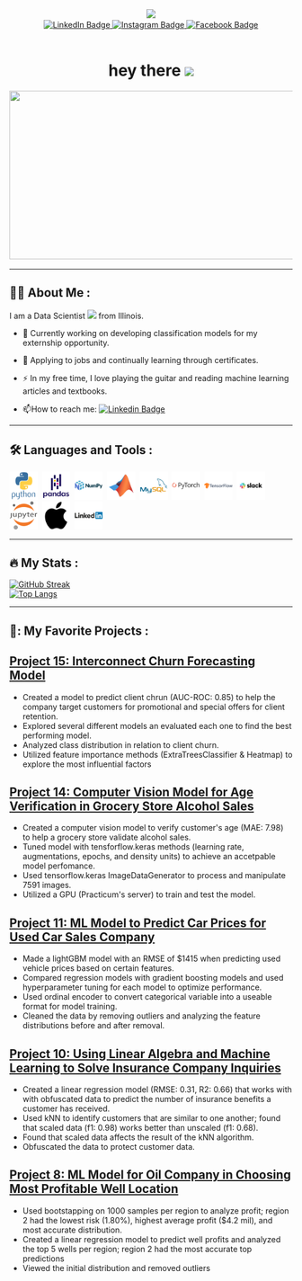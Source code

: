 <div id="header" align="center">
  <img src="https://media.giphy.com/media/M9gbBd9nbDrOTu1Mqx/giphy.gif" width="100"/>
</div>

<div id="badges" align="center">
  <a href="https://www.linkedin.com/in/ted-mathew-nuguid">
    <img src="https://img.shields.io/badge/LinkedIn-blue?style=for-the-badge&logo=linkedin&logoColor=white" alt="LinkedIn Badge"/>
  </a>
  <a href="https://www.instagram.com/matt_nuguid/">
    <img src="https://img.shields.io/badge/Instagram-magenta?style=for-the-badge&logo=instagram&logoColor=white" alt="Instagram Badge"/>
  </a>
  <a href="https://www.facebook.com/mathew.nuguid/">
    <img src="https://img.shields.io/badge/Facebook-lightblue?style=for-the-badge&logo=facebook&logoColor=white" alt="Facebook Badge"/>
  </a>
  <br/>
  <img src="https://komarev.com/ghpvc/?username=mnug1996&style=flat-square&color=blue" alt=""/>
  <br/>
  <h1>
  hey there
  <img src="https://media.giphy.com/media/hvRJCLFzcasrR4ia7z/giphy.gif" width="30px"/>
  </h1>
</div>

<div align="center">
  <img src="https://media.giphy.com/media/dWesBcTLavkZuG35MI/giphy.gif" width="600" height="300"/>
</div>

---

## :man_technologist: About Me :
I am a Data Scientist <img src="https://media.giphy.com/media/WUlplcMpOCEmTGBtBW/giphy.gif" width="30"> from Illinois.

- :telescope: Currently working on developing classification models for my externship opportunity.

- :seedling: Applying to jobs and continually learning through certificates.

- :zap: In my free time, I love playing the guitar and reading machine learning articles and textbooks.

- :mailbox:How to reach me: [![Linkedin Badge](https://img.shields.io/badge/-Linkedin-blue?style=flat&logo=Linkedin&logoColor=white)](https://www.linkedin.com/in/ted-mathew-nuguid)

---

## :hammer_and_wrench: Languages and Tools :
<div>
  <img src="https://github.com/devicons/devicon/blob/master/icons/python/python-original-wordmark.svg" title="Python" alt="Python" width="50" height="50"/>&nbsp;
  <img src="https://github.com/devicons/devicon/blob/master/icons/pandas/pandas-original-wordmark.svg" title="Pandas" alt="Pandas" width="50" height="50"/>&nbsp;
  <img src="https://github.com/devicons/devicon/blob/master/icons/numpy/numpy-original-wordmark.svg" title="Numpy" alt="Numpy" width="50" height="50"/>&nbsp;
  <img src="https://github.com/devicons/devicon/blob/master/icons/matlab/matlab-original.svg" title="Matlab" alt="Matlab" width="50" height="50"/>&nbsp;
  <img src="https://github.com/devicons/devicon/blob/master/icons/mysql/mysql-original-wordmark.svg" title="MySQL" alt="MySQL" width="50" height="50"/>&nbsp;
  <img src="https://github.com/devicons/devicon/blob/master/icons/pytorch/pytorch-original-wordmark.svg" title="Pytorch" alt="Pytorch" width="50" height="50"/>&nbsp;
  <img src="https://github.com/devicons/devicon/blob/master/icons/tensorflow/tensorflow-original-wordmark.svg" title="Tensorflow" alt="Tensorflow" width="50" height="50"/>&nbsp;
  <img src="https://github.com/devicons/devicon/blob/master/icons/slack/slack-original-wordmark.svg" title="Slack" alt="Slack" width="50" height="50"/>&nbsp;
  <img src="https://github.com/devicons/devicon/blob/master/icons/jupyter/jupyter-original-wordmark.svg" title="Jupyter" alt="Jupyter" width="50" height="50"/>&nbsp;
  <img src="https://github.com/devicons/devicon/blob/master/icons/apple/apple-original.svg" title="Apple" alt="Apple" width="50" height="50"/>&nbsp;
  <img src="https://github.com/devicons/devicon/blob/master/icons/linkedin/linkedin-original-wordmark.svg" title="Linkedin" alt="Linkedin" width="50" height="50"/>&nbsp;
  
---

## :fire: My Stats :
[![GitHub Streak](http://github-readme-streak-stats.herokuapp.com?user=mnug1996&theme=dark&background=000000)](https://git.io/streak-stats)
<br/>
[![Top Langs](https://github-readme-stats.vercel.app/api/top-langs/?username=mnug1996&layout=compact&theme=vision-friendly-dark)](https://github.com/anuraghazra/github-readme-stats)

---

## 🌟: My Favorite Projects :

## [Project 15: Interconnect Churn Forecasting Model](https://github.com/mnug1996/Project-15-Interconnect-Churn-Forecasting-Model)

- Created a model to predict client chrun (AUC-ROC: 0.85) to help the company target customers for promotional and special offers for client retention.
- Explored several different models an evaluated each one to find the best performing model.
- Analyzed class distribution in relation to client churn.
- Utilized feature importance methods (ExtraTreesClassifier & Heatmap) to explore the most influential factors

## [Project 14: Computer Vision Model for Age Verification in Grocery Store Alcohol Sales](https://github.com/mnug1996/Project-14-Computer-Vision-Model-for-Age-Verification-in-Grocery-Store-Alcohol-Sales)

- Created a computer vision model to verify customer's age (MAE: 7.98) to help a grocery store validate alcohol sales.
- Tuned model with tensforflow.keras methods (learning rate, augmentations, epochs, and density units) to achieve an accetpable model perfomance.
- Used tensorflow.keras ImageDataGenerator to process and manipulate 7591 images.
- Utilized a GPU (Practicum's server) to train and test the model.
  
## [Project 11: ML Model to Predict Car Prices for Used Car Sales Company](https://github.com/mnug1996/Project-11-ML-Model-to-Predict-Car-Prices-for-Used-Car-Sales-Company)

- Made a lightGBM model with an RMSE of $1415 when predicting used vehicle prices based on certain features.
- Compared regression models with gradient boosting models and used hyperparameter tuning for each model to optimize performance.
- Used ordinal encoder to convert categorical variable into a useable format for model training.
- Cleaned the data by removing outliers and analyzing the feature distributions before and after removal.
  
## [Project 10: Using Linear Algebra and Machine Learning to Solve Insurance Company Inquiries](https://github.com/mnug1996/Project-10-ML-Model-for-Insurance-Company-Inquiries)

- Created a linear regression model (RMSE: 0.31, R2: 0.66) that works with with obfuscated data to predict the number of insurance benefits a customer has received.
- Used kNN to identify customers that are similar to one another; found that scaled data (f1: 0.98) works better than unscaled (f1: 0.68).
- Found that scaled data affects the result of the kNN algorithm.
- Obfuscated the data to protect customer data.
  
## [Project 8: ML Model for Oil Company in Choosing Most Profitable Well Location](https://github.com/mnug1996/Project-8-ML-Model-for-Oil-Company-in-Choosing-Most-Profitable-Well-Location)

- Used bootstapping on 1000 samples per region to analyze profit; region 2 had the lowest risk (1.80%), highest average profit ($4.2 mil), and most accurate distribution.
- Created a linear regression model to predict well profits and analyzed the top 5 wells per region; region 2 had the most accurate top predictions
- Viewed the initial distribution and removed outliers
<!--
**mnug1996/mnug1996** is a ✨ _special_ ✨ repository because its `README.md` (this file) appears on your GitHub profile.

Here are some ideas to get you started:

- 🔭 I’m currently working on ...
- 🌱 I’m currently learning ...
- 👯 I’m looking to collaborate on ...
- 🤔 I’m looking for help with ...
- 💬 Ask me about ...
- 📫 How to reach me: ...
- 😄 Pronouns: ...
- ⚡ Fun fact: ...
-->
